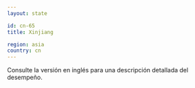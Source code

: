 ```yaml
---
layout: state

id: cn-65
title: Xinjiang

region: asia
country: cn
---
```


Consulte la versión en inglés para una descripción detallada del desempeño.